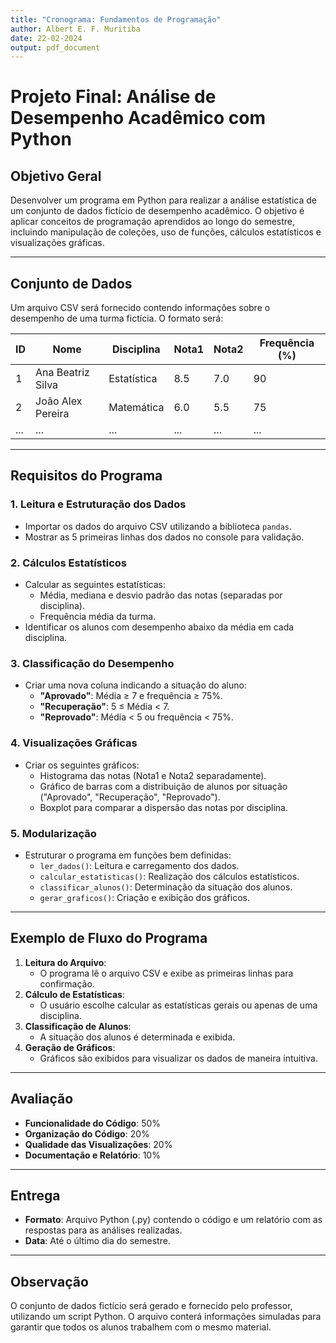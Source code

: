 ```yaml
---
title: "Cronograma: Fundamentos de Programação"
author: Albert E. F. Muritiba
date: 22-02-2024
output: pdf_document
---
```


# Projeto Final: Análise de Desempenho Acadêmico com Python

## Objetivo Geral
Desenvolver um programa em Python para realizar a análise estatística de um conjunto de dados fictício de desempenho acadêmico. O objetivo é aplicar conceitos de programação aprendidos ao longo do semestre, incluindo manipulação de coleções, uso de funções, cálculos estatísticos e visualizações gráficas.

---

## Conjunto de Dados
Um arquivo CSV será fornecido contendo informações sobre o desempenho de uma turma fictícia. O formato será:

| ID   | Nome               | Disciplina       | Nota1 | Nota2 | Frequência (%) |
|------|--------------------|------------------|-------|-------|----------------|
| 1    | Ana Beatriz Silva  | Estatística      | 8.5   | 7.0   | 90             |
| 2    | João Alex Pereira  | Matemática       | 6.0   | 5.5   | 75             |
| ...  | ...                | ...              | ...   | ...   | ...            |

---

## Requisitos do Programa

### 1. **Leitura e Estruturação dos Dados**
   - Importar os dados do arquivo CSV utilizando a biblioteca `pandas`.
   - Mostrar as 5 primeiras linhas dos dados no console para validação.

### 2. **Cálculos Estatísticos**
   - Calcular as seguintes estatísticas:
     - Média, mediana e desvio padrão das notas (separadas por disciplina).
     - Frequência média da turma.
   - Identificar os alunos com desempenho abaixo da média em cada disciplina.

### 3. **Classificação do Desempenho**
   - Criar uma nova coluna indicando a situação do aluno:
     - **"Aprovado"**: Média ≥ 7 e frequência ≥ 75%.
     - **"Recuperação"**: 5 ≤ Média < 7.
     - **"Reprovado"**: Média < 5 ou frequência < 75%.

### 4. **Visualizações Gráficas**
   - Criar os seguintes gráficos:
     - Histograma das notas (Nota1 e Nota2 separadamente).
     - Gráfico de barras com a distribuição de alunos por situação ("Aprovado", "Recuperação", "Reprovado").
     - Boxplot para comparar a dispersão das notas por disciplina.

### 5. **Modularização**
   - Estruturar o programa em funções bem definidas:
     - `ler_dados()`: Leitura e carregamento dos dados.
     - `calcular_estatisticas()`: Realização dos cálculos estatísticos.
     - `classificar_alunos()`: Determinação da situação dos alunos.
     - `gerar_graficos()`: Criação e exibição dos gráficos.

---

## Exemplo de Fluxo do Programa
1. **Leitura do Arquivo**: 
   - O programa lê o arquivo CSV e exibe as primeiras linhas para confirmação.
2. **Cálculo de Estatísticas**: 
   - O usuário escolhe calcular as estatísticas gerais ou apenas de uma disciplina.
3. **Classificação de Alunos**: 
   - A situação dos alunos é determinada e exibida.
4. **Geração de Gráficos**: 
   - Gráficos são exibidos para visualizar os dados de maneira intuitiva.

---

## Avaliação
- **Funcionalidade do Código**: 50%
- **Organização do Código**: 20%
- **Qualidade das Visualizações**: 20%
- **Documentação e Relatório**: 10%

---

## Entrega
- **Formato**: Arquivo Python (.py) contendo o código e um relatório com as respostas para as análises realizadas.
- **Data**: Até o último dia do semestre.

---

## Observação
O conjunto de dados fictício será gerado e fornecido pelo professor, utilizando um script Python. O arquivo conterá informações simuladas para garantir que todos os alunos trabalhem com o mesmo material.

